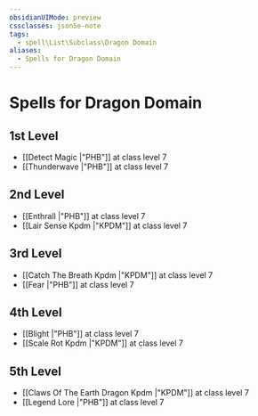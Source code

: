 ```yaml
---
obsidianUIMode: preview
cssclasses: json5e-note
tags:
  - spell\List\Subclass\Dragon Domain
aliases:
  - Spells for Dragon Domain
---
```

# Spells for Dragon Domain

## 1st Level

- [[Detect Magic \|"PHB"]] at class level 7
- [[Thunderwave \|"PHB"]] at class level 7

## 2nd Level

- [[Enthrall \|"PHB"]] at class level 7
- [[Lair Sense Kpdm \|"KPDM"]] at class level 7

## 3rd Level

- [[Catch The Breath Kpdm \|"KPDM"]] at class level 7
- [[Fear \|"PHB"]] at class level 7

## 4th Level

- [[Blight \|"PHB"]] at class level 7
- [[Scale Rot Kpdm \|"KPDM"]] at class level 7

## 5th Level

- [[Claws Of The Earth Dragon Kpdm \|"KPDM"]] at class level 7
- [[Legend Lore \|"PHB"]] at class level 7
